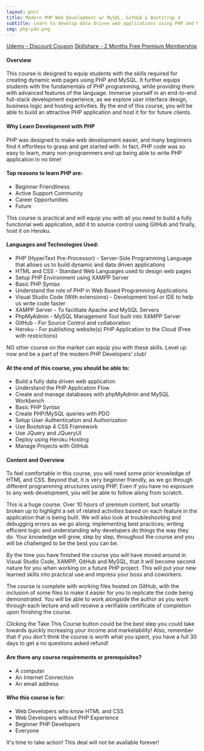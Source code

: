 ```yaml
---
layout: post
title: Modern PHP Web Development w/ MySQL, GitHub & Bootstrap 4
subtitle: Learn to develop data driven web applications using PHP and MySQL, manage them with GitHub and deploy to Heroku
img: php-pdo.png
---
```


<div class="text-center jumbotron">
    <a href="http://bit.ly/2Y037Mb" target="_blank" class="btn std-btn btn-xlg btn-common btn-block">Udemy - Discount Coupon</a>
    <a href="https://skl.sh/3897t8m" target="_blank" class="btn std-btn btn-xlg btn-common btn-block">Skillshare - 2 Months Free Premium Membership</a>
</div>

#### Overview
This course is designed to equip students with the skills required for creating dynamic web pages using PHP and MySQL. It further equips students with the fundamentals of PHP programming, while providing them with advanced features of the language. Immerse yourself in an end-to-end full-stack development experience, as we explore user interface design, business logic and hosting activities. By the end of this course, you will be able to build an attractive PHP application and host it for for future clients. 


#### Why Learn Development with PHP 
PHP was designed to make web development easier, and many beginners find it effortless to grasp and get started with. In fact, PHP code was so easy to learn, many non-programmers end up being able to write PHP application in no time! 


#### Top reasons to learn PHP are:
<ul class="list-style check-list pl-0">
    <li>
    <i class="fa fa-check light-green" aria-hidden="true"></i> Beginner Friendliness
    </li>
    <li>
    <i class="fa fa-check light-green" aria-hidden="true"></i> Active Support Community 
    </li>
    <li>
    <i class="fa fa-check light-green" aria-hidden="true"></i> Career Opportunities
    </li>
    <li>
    <i class="fa fa-check light-green" aria-hidden="true"></i> Future
    </li>
</ul>

This course is practical and will equip you with all you need to build a fully functional web application, add it to source control using GitHub and finally, host it on Heroku. 


#### Languages and Technologies Used:
<ul class="list-style check-list pl-0">
    <li>
    <i class="fa fa-check light-green" aria-hidden="true"></i> PHP (HyperText Pre-Processor) - Server-Side Programming Language that allows us to build dynamic and data driven applications
    </li>
    <li>
    <i class="fa fa-check light-green" aria-hidden="true"></i> HTML and CSS - Standard Web Languages used to design web pages
    </li>
    <li>
    <i class="fa fa-check light-green" aria-hidden="true"></i> Setup PHP Environment using XAMPP Server
    </li>
    <li>
    <i class="fa fa-check light-green" aria-hidden="true"></i> Basic PHP Syntax
    </li>
    <li>
    <i class="fa fa-check light-green" aria-hidden="true"></i> Understand the role of PHP in Web Based Programming Applications
    </li>
    <li>
    <i class="fa fa-check light-green" aria-hidden="true"></i> Visual Studio Code (With extensions) - Development tool or IDE to help us write code faster
    </li>
    <li>
    <i class="fa fa-check light-green" aria-hidden="true"></i> XAMPP Server - To facilitate Apache and MySQL Servers
    </li>
    <li>
    <i class="fa fa-check light-green" aria-hidden="true"></i> PhpMyAdmin - MySQL Management Tool built into XAMPP Server
    </li>
    <li>
    <i class="fa fa-check light-green" aria-hidden="true"></i> GitHub - For Source Control and collaboration
    </li>
    <li>
    <i class="fa fa-check light-green" aria-hidden="true"></i> Heroku - For publishing website(s) PHP Application to the Cloud (Free with restrictions)
    </li>
</ul>


NO other course on the market can equip you with these skills. Level up now and be a part of the modern PHP Developers' club!


#### At the end of this course, you should be able to:
<ul class="list-style check-list pl-0">
    <li>
    <i class="fa fa-check light-green" aria-hidden="true"></i> Build a fully data driven web application
    </li>
    <li>
    <i class="fa fa-check light-green" aria-hidden="true"></i> Understand the PHP Application Flow     </li>
    <li>
    <i class="fa fa-check light-green" aria-hidden="true"></i> Create and manage databases with phpMyAdmin and MySQL Workbench    </li>
    <li>
    <i class="fa fa-check light-green" aria-hidden="true"></i> Basic PHP Syntax    </li>
    <li>
    <i class="fa fa-check light-green" aria-hidden="true"></i> Create PHP/MySQL queries with PDO    </li>
    <li>
    <i class="fa fa-check light-green" aria-hidden="true"></i> Setup User Authentication and Authorization    </li>
    <li>
    <i class="fa fa-check light-green" aria-hidden="true"></i> Use Bootstrap 4 CSS Framework    </li>
    <li>
    <i class="fa fa-check light-green" aria-hidden="true"></i> Use JQuery and JQueryUI    </li>
    <li>
    <i class="fa fa-check light-green" aria-hidden="true"></i> Deploy using Heroku Hosting    </li>
    <li>
    <i class="fa fa-check light-green" aria-hidden="true"></i> Manage Projects with GitHub    </li>
</ul>

 
#### Content and Overview
To feel comfortable in this course, you will need some prior knowledge of HTML and CSS. Beyond that, it is very beginner friendly, as we go through different programming structures using PHP. Even if you have no exposure to any web development, you will be able to follow along from scratch.  

This is a huge course. Over 10 hours of premium content, but smartly broken up to highlight a set of related activities based on each feature in the application that is being built. We will also look at troubleshooting and debugging errors as we go along; implementing best practices; writing efficient logic and understanding why developers do things the way they do. Your knowledge will grow, step by step, throughout the course and you will be challenged to be the best you can be.

By the time you have finished the course you will have moved around in Visual Studio Code, XAMPP, GitHub and MySQL, that it will become second nature for you when working on a future PHP project. This will put your new learned skills into practical use and impress your boss and coworkers.

The course is complete with working files hosted on GitHub, with the inclusion of some files to make it easier for you to replicate the code being demonstrated. You will be able to work alongside the author as you work through each lecture and will receive a verifiable certificate of completion upon finishing the course.

Clicking the Take This Course button could be the best step you could take towards quickly increasing your income and marketability! Also, remember that if you don't think the course is worth what you spent, you have a full 30 days to get a no questions asked refund!

#### Are there any course requirements or prerequisites?
<ul class="list-style check-list pl-0">
    <li>
    <i class="fa fa-check light-green" aria-hidden="true"></i>  A computer
    </li>
    <li>
    <i class="fa fa-check light-green" aria-hidden="true"></i> An Internet Connection     </li>
    <li>
    <i class="fa fa-check light-green" aria-hidden="true"></i> An email address   </li>
</ul>

#### Who this course is for:
<ul class="list-style check-list pl-0">
    <li>
    <i class="fa fa-check light-green" aria-hidden="true"></i>  Web Developers who know HTML and CSS </li>
    <li>
    <i class="fa fa-check light-green" aria-hidden="true"></i> Web Developers without PHP Experience     </li>
    <li>
    <i class="fa fa-check light-green" aria-hidden="true"></i> Beginner PHP Developers   </li>
    <li>
    <i class="fa fa-check light-green" aria-hidden="true"></i> Everyone   </li>
</ul>

It's time to take action! This deal will not be available forever!

